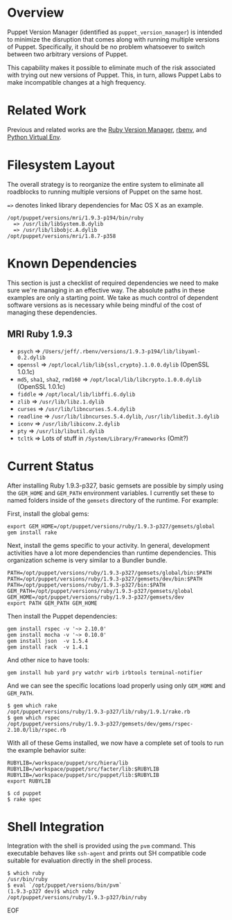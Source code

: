 Overview
====

Puppet Version Manager (identified as `puppet_version_manager`) is intended to
minimize the disruption that comes along with running multiple versions of
Puppet.  Specifically, it should be no problem whatsoever to switch between two
arbitrary versions of Puppet.

This capability makes it possible to eliminate much of the risk associated with
trying out new versions of Puppet.  This, in turn, allows Puppet Labs to make
incompatible changes at a high frequency.

Related Work
====

Previous and related works are the [Ruby Version Manager][rvm], [rbenv][rbenv],
and [Python Virtual Env][virtualenv].

[rbenv]: https://github.com/sstephenson/rbenv
[rvm]: https://rvm.io/
[virtualenv]: https://github.com/pypa/virtualenv/

Filesystem Layout
====

The overall strategy is to reorganize the entire system to eliminate all
roadblocks to running multiple versions of Puppet on the same host.

`=>` denotes linked library dependencies for Mac OS X as an example.

    /opt/puppet/versions/mri/1.9.3-p194/bin/ruby
      => /usr/lib/libSystem.B.dylib
      => /usr/lib/libobjc.A.dylib
    /opt/puppet/versions/mri/1.8.7-p358

Known Dependencies
====

This section is just a checklist of required dependencies we need to make sure
we're managing in an effective way.  The absolute paths in these examples are
only a starting point.  We take as much control of dependent software versions
as is necessary while being mindful of the cost of managing these dependencies.

MRI Ruby 1.9.3
----

 * `psych` => `/Users/jeff/.rbenv/versions/1.9.3-p194/lib/libyaml-0.2.dylib`
 * `openssl` => `/opt/local/lib/lib{ssl,crypto}.1.0.0.dylib` (OpenSSL 1.0.1c)
 * `md5`, `sha1`, `sha2`, `rmd160` => `/opt/local/lib/libcrypto.1.0.0.dylib`
   (OpenSSL 1.0.1c)
 * `fiddle` => `/opt/local/lib/libffi.6.dylib`
 * `zlib` => `/usr/lib/libz.1.dylib`
 * `curses` => `/usr/lib/libncurses.5.4.dylib`
 * `readline` => `/usr/lib/libncurses.5.4.dylib`, `/usr/lib/libedit.3.dylib`
 * `iconv` => `/usr/lib/libiconv.2.dylib`
 * `pty` => `/usr/lib/libutil.dylib`
 * `tcltk` => Lots of stuff in `/System/Library/Frameworks` (Omit?)

Current Status
====

After installing Ruby 1.9.3-p327, basic gemsets are possible by simply using
the `GEM_HOME` and `GEM_PATH` environment variables.  I currently set these to
named folders inside of the `gemsets` directory of the runtime.  For example:

First, install the global gems:

    export GEM_HOME=/opt/puppet/versions/ruby/1.9.3-p327/gemsets/global
    gem install rake

Next, install the gems specific to your activity.  In general, development
activities have a lot more dependencies than runtime dependencies.  This
organization scheme is very similar to a Bundler bundle.

    PATH=/opt/puppet/versions/ruby/1.9.3-p327/gemsets/global/bin:$PATH
    PATH=/opt/puppet/versions/ruby/1.9.3-p327/gemsets/dev/bin:$PATH
    PATH=/opt/puppet/versions/ruby/1.9.3-p327/bin:$PATH
    GEM_PATH=/opt/puppet/versions/ruby/1.9.3-p327/gemsets/global
    GEM_HOME=/opt/puppet/versions/ruby/1.9.3-p327/gemsets/dev
    export PATH GEM_PATH GEM_HOME

Then install the Puppet dependencies:

    gem install rspec -v '~> 2.10.0'
    gem install mocha -v '~> 0.10.0'
    gem install json  -v 1.5.4
    gem install rack  -v 1.4.1

And other nice to have tools:

    gem install hub yard pry watchr wirb irbtools terminal-notifier

And we can see the specific locations load properly using only `GEM_HOME` and
`GEM_PATH`.

    $ gem which rake
    /opt/puppet/versions/ruby/1.9.3-p327/lib/ruby/1.9.1/rake.rb
    $ gem which rspec
    /opt/puppet/versions/ruby/1.9.3-p327/gemsets/dev/gems/rspec-2.10.0/lib/rspec.rb

With all of these Gems installed, we now have a complete set of tools to run
the example behavior suite:

    RUBYLIB=/workspace/puppet/src/hiera/lib
    RUBYLIB=/workspace/puppet/src/facter/lib:$RUBYLIB
    RUBYLIB=/workspace/puppet/src/puppet/lib:$RUBYLIB
    export RUBYLIB

    $ cd puppet
    $ rake spec

Shell Integration
====

Integration with the shell is provided using the `pvm` command.  This
executable behaves like `ssh-agent` and prints out SH compatible code suitable
for evaluation directly in the shell process.

    $ which ruby
    /usr/bin/ruby
    $ eval `/opt/puppet/versions/bin/pvm`
    (1.9.3-p327 dev)$ which ruby
    /opt/puppet/versions/ruby/1.9.3-p327/bin/ruby

EOF
